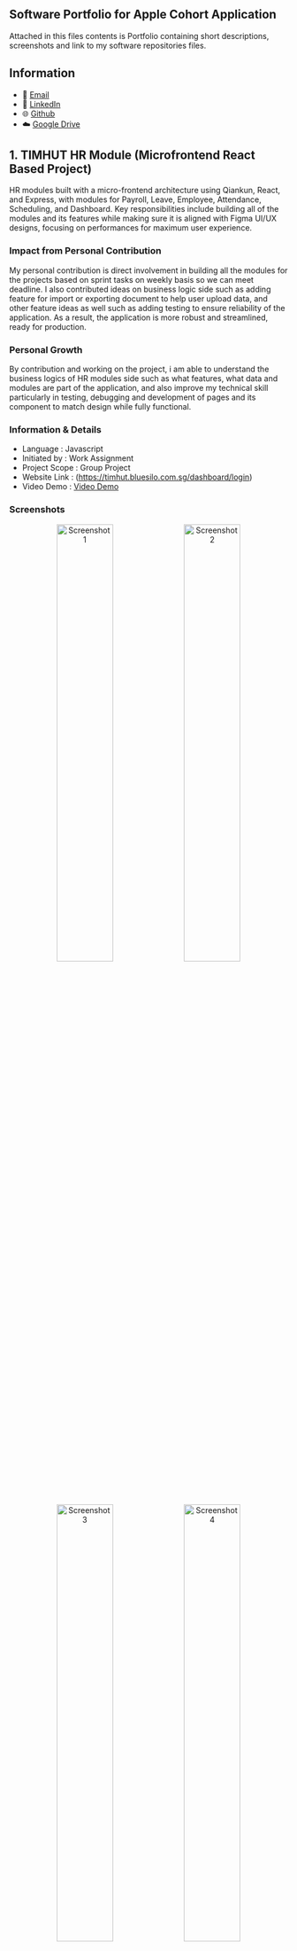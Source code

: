 ## Software Portfolio for Apple Cohort Application

Attached in this files contents is Portfolio containing short descriptions, screenshots and link to my software repositories files.

## Information

- 📧 [Email](andreankelvin93@gmail.com)
- 🔗 [LinkedIn](https://www.linkedin.com/in/kelvin-andrean-7792b7301)
- 🌐 [Github](https://github.com/k-andrean)
- ☁️ [Google Drive](https://drive.google.com/drive/folders/1aXoVWuG6TwB_Nvg176SlXU_jRNyh8HkA?usp=sharing)

## 1. TIMHUT HR Module (Microfrontend React Based Project)

HR modules built with a micro-frontend architecture using Qiankun, React, and Express, with modules for Payroll, Leave, Employee, Attendance, Scheduling, and Dashboard.
Key responsibilities include building all of the modules and its features while making sure it is aligned with Figma UI/UX designs, focusing on performances for maximum user experience.

### Impact from Personal Contribution

My personal contribution is direct involvement in building all the modules for the projects based on sprint tasks on weekly basis so we can meet deadline. I also contributed ideas on business logic side such as adding feature for import or exporting document to help user upload data, and other feature ideas as well such as adding testing to ensure reliability of the application. As a result, the application is more robust and streamlined, ready for production.

### Personal Growth

By contribution and working on the project, i am able to understand the business logics of HR modules side such as what features, what data and modules are part of the application, and also improve my technical skill particularly in testing, debugging and development of pages and its component to match design while fully functional.

### Information & Details

- Language : Javascript
- Initiated by : Work Assignment
- Project Scope : Group Project
- Website Link : (https://timhut.bluesilo.com.sg/dashboard/login)
- Video Demo : [Video Demo](https://drive.google.com/file/d/1aIoZcYF-E56uV_J-auwEJlibslrUNt8u/view?usp=sharing)

### Screenshots

<p align="center">
  <img src="assets/Project TIMHUT/employeemodule1.jpg" alt="Screenshot 1" width="45%" />
  <img src="assets/Project TIMHUT/employeemodule2.jpg" alt="Screenshot 2" width="45%" />
</p>

<p align="center">
  <img src="assets/Project TIMHUT/leavemodule1.jpg" alt="Screenshot 3" width="45%" />
  <img src="assets/Project TIMHUT/leavemodule2.jpg" alt="Screenshot 4" width="45%" />
</p>

## 2. EPION Patient Administration (React Javascript Project)

EPION atient Administration is a web app built with React for the frontend and Express for backend, designed to simplify patient record management and administrative tasks in healthcare.
Key responsibilities include building UI components and its unique features ex: zoom in, picture uploading features, export and converting files etc while making sure website worked well and following best practices.

### Impact from Personal Contribution

My personal contribution is direct involvement in fixing, debugging and also adding new feature to existing hospital patient administration. i am involved in testing and also ensure reliability of the application as well to work as intended. As a result of my involvement, the application is more reliable and robust.

### Personal Growth

By contribution and working on the project, i am able to understand the business logics and and also improve my technical skill particularly in testing, debugging and development of pages and its component to match figma design while ensuring it is fully functional.

### Information & Details

- Language : Javascript
- Initiated by : Work Assignment
- Project Scope : Group Project

#### Screenshots

<p align="center">
  <img src="assets/Project Epion/epion1.jpg" alt="Screenshot 1" width="45%" />
  <img src="assets/Project Epion/epion2.jpg" alt="Screenshot 2" width="45%" />
</p>

## 3. WorkIT Ecommerce Website (Fullstack Javascript Project)

WorkIT is a full-stack e-commerce platform providing a seamless shopping experience with secure payment processing. Built using React.js for the frontend and Express.js with PostgreSQL on the backend.
Key responsibilities include building fully functional and well designed React based ecommerce websites, with REST API designed for performing CRUD operation related with customer ecommerce experiences such as buying, checking out, payment with tools integration like Stripe etc.

### Impact from Personal Contribution

My personal contribution is direct involvement in building all parts such as frontend pages, and backend API of the website by myself. i am also involved in adding various API and unit testing to ensure reliability of the application to be able to run smoothly. As a result of my involvement, the website is able to be built, running and performed well as intended.

### Personal Growth

By contribution and working on the project, i am able to understand the business logics and also on learning how to build fully functional ecommerce site, i also learned a lot about design mostly on selecting correct color palette to match brand identity and conveying the right messages to users.

### Information & Details

- Language : Javascript
- Initiated by : Self/Personal
- Project Scope : Personal Project
- Video Demo : [Video Demo](https://drive.google.com/file/d/1TJqD4yWlD78BJIMWzRTKxuLA9GWIuek7/view?usp=sharing)

#### Screenshots

<p align="center">
  <img src="assets/Project WorkIT/workit1.jpg" alt="Screenshot 1" width="45%" />
  <img src="assets/Project WorkIT/workit4.jpg" alt="Screenshot 2" width="45%" />
</p>

<p align="center">
  <img src="assets/Project WorkIT/workit2.jpg" alt="Screenshot 3" width="45%" />
  <img src="assets/Project WorkIT/workit3.jpg" alt="Screenshot 4" width="45%" />
</p>

## 4. VIDIOGEN Video Editor (NextJs & Python AI Project)

Video editing website built with NextJs frontend and FastAPI backend for user to generate images, combine, add subtitle and style to processed videos.
Key responsibilities include creating components for use in the website, performance enhancement using NextJs such as code splitting between client and server modules based on the pages, built API for backend side combining with AI API such as OpenAI, Pixabay etc to generate scenes, images and processing into videos with Moviepy.

### Impact from Personal Contribution

My personal contribution is direct involvement in building all parts such as frontend pages, and backend API of the website, also on designing the website pages structures as well. i am also involved in researching correct API to implement as backbone of the images and scenes generation which will help in creating videos based on users requests. As a result of my involvement, the website is able to work perfectly and help users to accomplish their goals of video generation.

### Personal Growth

By contribution and working on the project, i am able to understand the business logics and also on learning how to build fully functional video generator site, i also learned a lot about AI and API built on top of AI services which we used to help in the main task of video generation such as creating scenes, images, and also on learning technical side of video combining with template applying to style the video such as adding transitions etc.

### Information & Details

- Language : Javascript, Python
- Initiated by : Group
- Project Scope : Group Project
- Video Demo : [Video Demo](https://drive.google.com/file/d/1fTfO7v0EdKKbi8ZZ85FvolTneBuTHtQl/view?usp=sharing)

#### Screenshots

<p align="center">
  <img src="assets/Project VidioGen/videogen1.jpg" alt="Screenshot 1" width="45%" />
  <img src="assets/Project VidioGen/videogen2.jpg"alt="Screenshot 2" width="45%" />
</p>

<p align="center">
  <img src="assets/Project VidioGen/videogen3.jpg" alt="Screenshot 3" width="45%" />
  <img src="assets/Project VidioGen/videogen4.jpg" alt="Screenshot 4" width="45%" />
</p>

## 5. TranStock Transaction Mobile App (React Native Project)

Stock transaction mobile app built with React native and consuming API built from ExpressJS Server for user to check current stock prices listed, and perform transaction such as buying or selling.
Key responsibilities include building mobile app and its various UI component with React Native, and making sure application worked perfectly fine on mobile version of both Android and IOS environment.

### Impact from Personal Contribution

My personal contribution is direct involvement in building mobile pages, also on designing the mobile pages as well. i am also involved in researching API for fetching stocks price queries. As a result of my involvement,the mobile pages is working as per original intention which is for stocks informations.

### Personal Growth

By contribution and working on the project, i am able to understand mobile development especially on how their convention and building practice differs with dekstop or web application development. I also learned about various tools that is mostly used to assist mobile development as well such as expo, etc.

### Information & Details

- Language : Javascript
- Initiated by : Self/Personal
- Project Scope : Personal Project

#### Screenshots

<p align="center">
  <img src="assets/Project Transtock/mobilestockapp1.jpg" alt="Screenshot 1" width="45%" />
  <img src="assets/Project Transtock/mobilestockapp2.jpg" alt="Screenshot 2" width="45%" />
</p>

## 6. Escapium (Room Escape || Point And Click)

Escapium is a point-and-click escape game where the objective is to find clues and solve puzzles to unlock the door and escape the room.

Built in Unity, this game was inspired by classic room escape and puzzle-based games I enjoy, such as Ace Attorney and other visual novel-style titles. Players interact with objects in the environment, uncover hidden hints, and combine items to progress through the game.

### Impact from Personal Contribution

My personal contribution is direct involvement in building the game with unity, also on game design and idea for implementation of escape game dialogue mechanics. i am also involved in adding animation for the characters and adding objects for character to interact with. As a result of my involvement, the games is working, performed smoothly and aligning with game design.

### Personal Growth

By contribution and working on the project, i am able to understand games development especially on how their convention and building practice differs with dekstop or mobile application development. I also learned about various tools that is mostly used to assist game development such as unity, unity hub etc.

### Information & Details

- Game Engine : [Unity](https://unity.com)
- Video Demo : [Video Demo](https://drive.google.com/file/d/1TFoMAR-UvF4b_cVJ9V4Z_nex-4vp9PN2/view?usp=drive_link)
- Language : C#
- Initiated by : Self/Personal
- Project Scope : Personal Project

#### Screenshots

<p align="center">
  <img src="assets/Project Escapium/escapium 1.jpg" alt="Screenshot 1" width="45%" />
  <img src="assets/Project Escapium/escapium 2.jpg" alt="Screenshot 2" width="45%" />
</p>

<p align="center">
  <img src="assets/Project Escapium/escapium 4.jpg" alt="Screenshot 3" width="45%" />
  <img src="assets/Project Escapium/escapium 5.jpg" alt="Screenshot 4" width="45%" />
</p>

## Closing
